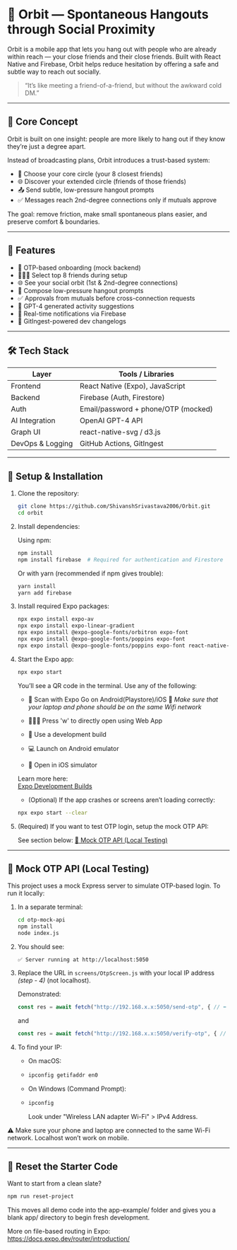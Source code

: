 # 🌌 Orbit — Spontaneous Hangouts through Social Proximity

Orbit is a mobile app that lets you hang out with people who are already within reach — your close friends and their close friends. Built with React Native and Firebase, Orbit helps reduce hesitation by offering a safe and subtle way to reach out socially.

> “It’s like meeting a friend-of-a-friend, but without the awkward cold DM.”

---

## 🧠 Core Concept

Orbit is built on one insight: people are more likely to hang out if they know they’re just a degree apart.

Instead of broadcasting plans, Orbit introduces a trust-based system:

- 👥 Choose your core circle (your 8 closest friends)
- 🌐 Discover your extended circle (friends of those friends)
- 📤 Send subtle, low-pressure hangout prompts
- ✅ Messages reach 2nd-degree connections only if mutuals approve

The goal: remove friction, make small spontaneous plans easier, and preserve comfort & boundaries.

---

## 📱 Features

- 🔐 OTP-based onboarding (mock backend)
- 🧑‍🤝‍🧑 Select top 8 friends during setup
- 🌐 See your social orbit (1st & 2nd-degree connections)
- 💬 Compose low-pressure hangout prompts
- ✅ Approvals from mutuals before cross-connection requests
- 🤖 GPT-4 generated activity suggestions
- 🔔 Real-time notifications via Firebase
- 📝 GitIngest-powered dev changelogs

---

## 🛠️ Tech Stack

| Layer             | Tools / Libraries                          |
|------------------|---------------------------------------------|
| Frontend         | React Native (Expo), JavaScript             |
| Backend          | Firebase (Auth, Firestore)                  |
| Auth             | Email/password + phone/OTP (mocked)         |
| AI Integration   | OpenAI GPT-4 API                            |
| Graph UI         | react-native-svg / d3.js                    |
| DevOps & Logging | GitHub Actions, GitIngest                   |

---

## 🧪 Setup & Installation

1. Clone the repository:

   ```bash
   git clone https://github.com/ShivanshSrivastava2006/Orbit.git
   cd orbit
   ```

2. Install dependencies:

   Using npm:

   ```bash
   npm install
   npm install firebase  # Required for authentication and Firestore
   ```

   Or with yarn (recommended if npm gives trouble):

   ```bash
   yarn install
   yarn add firebase
   ```
3. Install required Expo packages:

   ```bash
   npx expo install expo-av
   npx expo install expo-linear-gradient
   npx expo install @expo-google-fonts/orbitron expo-font
   npx expo install @expo-google-fonts/poppins expo-font
   npx expo install @expo-google-fonts/poppins expo-font react-native-animatable
   ```

5. Start the Expo app:

   ```bash
   npx expo start
   ```

   You’ll see a QR code in the terminal. Use any of the following:

   - 📱 Scan with Expo Go on Android(Playstore)/iOS
     🚨 _Make sure that your laptop and phone should be on the same Wifi network_ 
     
   - 👨🏻‍💻 Press 'w' to directly open using Web App
   - 🧪 Use a development build
   - 💻 Launch on Android emulator
   - 🍏 Open in iOS simulator

   Learn more here:  
   [Expo Development Builds](https://docs.expo.dev/develop/development-builds/introduction/)

   - (Optional) If the app crashes or screens aren’t loading correctly:
   
   ```bash
   npx expo start --clear
   ```
   
6. (Required) If you want to test OTP login, setup the mock OTP API:

   See section below: [🔌 Mock OTP API (Local Testing)](#-mock-otp-api-local-testing)

---

## 🔌 Mock OTP API (Local Testing)

This project uses a mock Express server to simulate OTP-based login. To run it locally:

1. In a separate terminal:

   ```bash
   cd otp-mock-api
   npm install
   node index.js
   ```

2. You should see:

   ```
   ✅ Server running at http://localhost:5050
   ```

3. Replace the URL in `screens/OtpScreen.js` with your local IP address _(step - 4)_ (not localhost).

   Demonstrated:

   ```js
   const res = await fetch("http://192.168.x.x:5050/send-otp", { // ⬅️ edit YOUR IP ADDRESS HERE
   ```
   and
   ```js
   const res = await fetch("http://192.168.x.x:5050/verify-otp", { // ⬅️ edit YOUR IP ADDRESS HERE
   ```

4. To find your IP: 

   - On macOS:
   - 
     ```bash
     ipconfig getifaddr en0
     ```
     
   - On Windows (Command Prompt):
   - 
     ```cmd
     ipconfig
     ```
     
     Look under "Wireless LAN adapter Wi-Fi" > IPv4 Address.

⚠️ Make sure your phone and laptop are connected to the same Wi-Fi network. Localhost won’t work on mobile.

---

## 🧼 Reset the Starter Code

Want to start from a clean slate?

```bash
npm run reset-project
```

This moves all demo code into the app-example/ folder and gives you a blank app/ directory to begin fresh development.

More on file-based routing in Expo:  
https://docs.expo.dev/router/introduction/

